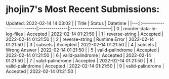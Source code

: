 # jhojin7's Most Recent Submissions:
Updated: 2022-02-14 14:03:02
|    | Title                     | Status        | Datetime            |
|---:|:--------------------------|:--------------|:--------------------|
|  0 | reorder-data-in-log-files | Accepted      | 2022-02-14 01:21:50 |
|  1 | reverse-string            | Accepted      | 2022-02-14 01:21:50 |
|  2 | reverse-string            | Runtime Error | 2022-02-14 01:21:50 |
|  3 | subsets                   | Accepted      | 2022-02-14 01:21:50 |
|  4 | subsets                   | Wrong Answer  | 2022-02-14 01:21:50 |
|  5 | valid-palindrome          | Accepted      | 2022-02-14 01:21:50 |
|  6 | valid-palindrome          | Accepted      | 2022-02-14 01:21:50 |
|  7 | valid-palindrome          | Accepted      | 2022-02-14 01:21:50 |
|  8 | valid-palindrome          | Accepted      | 2022-02-14 01:21:50 |
|  9 | valid-palindrome          | Accepted      | 2022-02-14 01:21:50 |